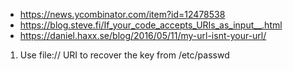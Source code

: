 
- https://news.ycombinator.com/item?id=12478538
- https://blog.steve.fi/If_your_code_accepts_URIs_as_input__.html
- https://daniel.haxx.se/blog/2016/05/11/my-url-isnt-your-url/

1. Use file:// URI to recover the key from /etc/passwd

